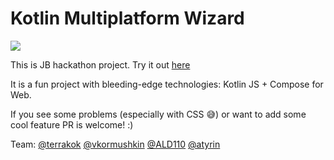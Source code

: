 # Kotlin Multiplatform Wizard

[![](https://raw.githubusercontent.com/terrakok/kmp-web-wizard/master/img/img.png)](https://terrakok.github.io/kmp-web-wizard/)  

This is JB hackathon project.
Try it out [here](https://terrakok.github.io/kmp-web-wizard/)

It is a fun project with bleeding-edge technologies: Kotlin JS + Compose for Web.

If you see some problems (especially with CSS 😅) or want to add some cool feature PR is welcome! :)

Team:
[@terrakok](https://github.com/terrakok)
[@vkormushkin](https://github.com/vkormushkin)
[@ALD110](https://github.com/ALD110)
[@atyrin](https://github.com/atyrin)